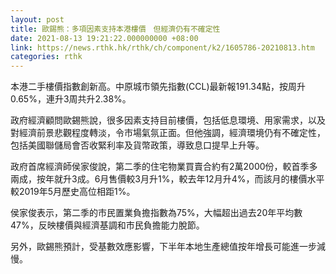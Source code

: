 ```yaml
---
layout: post
title: 歐錫熊：多項因素支持本港樓價　但經濟仍有不確定性
date: 2021-08-13 19:21:22.000000000 +08:00
link: https://news.rthk.hk/rthk/ch/component/k2/1605786-20210813.htm
categories: rthk
---
```


本港二手樓價指數創新高。中原城市領先指數(CCL)最新報191.34點，按周升0.65%，連升3周共升2.38%。

政府經濟顧問歐錫熊說，很多因素支持目前樓價，包括低息環境、用家需求，以及對經濟前景悲觀程度轉淡，令市場氣氛正面。但他強調，經濟環境仍有不確定性，包括美國聯儲局會否收緊利率及貨幣政策，導致息口提早上升等。 

政府首席經濟師侯家俊說，第二季的住宅物業買賣合約有2萬2000份，較首季多兩成，按年就升3成。6月售價較3月升1%，較去年12月升4%，而該月的樓價水平較2019年5月歷史高位相距1%。

侯家俊表示，第二季的市民置業負擔指數為75%，大幅超出過去20年平均數47%，反映樓價與經濟基調和市民負擔能力脫節。

另外，歐錫熊預計，受基數效應影響，下半年本地生產總值按年增長可能進一步減慢。
